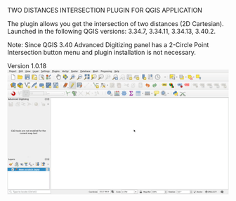 
TWO DISTANCES INTERSECTION PLUGIN FOR QGIS APPLICATION


The plugin allows you get the intersection of two distances (2D Cartesian). Launched in the following QGIS versions: 3.34.7, 3.34.11, 3.34.13, 3.40.2.

Note: Since QGIS 3.40 Advanced Digitizing panel has a 2-Circle Point Intersection button menu and plugin installation is not necessary.

Version 1.0.18
![First look](firstLook.gif)
